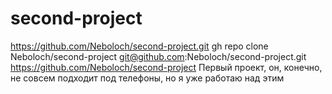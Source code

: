 # second-project
https://github.com/Neboloch/second-project.git
gh repo clone Neboloch/second-project
git@github.com:Neboloch/second-project.git
https://github.com/Neboloch/second-project
Первый проект, он, конечно, не совсем подходит под телефоны, но я уже работаю над этим
